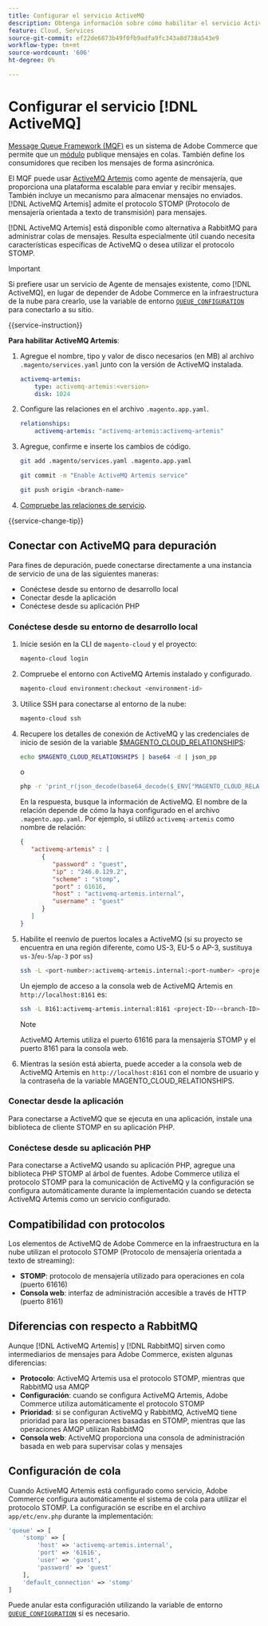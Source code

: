 ```yaml
---
title: Configurar el servicio ActiveMQ
description: Obtenga información sobre cómo habilitar el servicio ActiveMQ Artemis para administrar las colas de mensajes de Adobe Commerce en la infraestructura en la nube.
feature: Cloud, Services
source-git-commit: ef22de6873b49f0fb9adfa9fc343a8d738a543e9
workflow-type: tm+mt
source-wordcount: '606'
ht-degree: 0%

---
```


# Configurar el servicio [!DNL ActiveMQ]

[Message Queue Framework (MQF)](https://experienceleague.adobe.com/docs/commerce-operations/configuration-guide/message-queues/message-queue-framework.html) es un sistema de Adobe Commerce que permite que un [módulo](https://experienceleague.adobe.com/en/docs/commerce-operations/implementation-playbook/glossary#module) publique mensajes en colas. También define los consumidores que reciben los mensajes de forma asincrónica.

El MQF puede usar [ActiveMQ Artemis](https://activemq.apache.org/components/artemis/) como agente de mensajería, que proporciona una plataforma escalable para enviar y recibir mensajes. También incluye un mecanismo para almacenar mensajes no enviados. [!DNL ActiveMQ Artemis] admite el protocolo STOMP (Protocolo de mensajería orientada a texto de transmisión) para mensajes.

[!DNL ActiveMQ Artemis] está disponible como alternativa a RabbitMQ para administrar colas de mensajes. Resulta especialmente útil cuando necesita características específicas de ActiveMQ o desea utilizar el protocolo STOMP.

>[!IMPORTANT]
>
>Si prefiere usar un servicio de Agente de mensajes existente, como [!DNL ActiveMQ], en lugar de depender de Adobe Commerce en la infraestructura de la nube para crearlo, use la variable de entorno [`QUEUE_CONFIGURATION`](../environment/variables-deploy.md#queue_configuration) para conectarlo a su sitio.

{{service-instruction}}

**Para habilitar ActiveMQ Artemis**:

1. Agregue el nombre, tipo y valor de disco necesarios (en MB) al archivo `.magento/services.yaml` junto con la versión de ActiveMQ instalada.

   ```yaml
   activemq-artemis:
       type: activemq-artemis:<version>
       disk: 1024
   ```

1. Configure las relaciones en el archivo `.magento.app.yaml`.

   ```yaml
   relationships:
       activemq-artemis: "activemq-artemis:activemq-artemis"
   ```

1. Agregue, confirme e inserte los cambios de código.

   ```bash
   git add .magento/services.yaml .magento.app.yaml
   ```

   ```bash
   git commit -m "Enable ActiveMQ Artemis service"
   ```

   ```bash
   git push origin <branch-name>
   ```

1. [Compruebe las relaciones de servicio](services-yaml.md#service-relationships).

{{service-change-tip}}

## Conectar con ActiveMQ para depuración

Para fines de depuración, puede conectarse directamente a una instancia de servicio de una de las siguientes maneras:

- Conéctese desde su entorno de desarrollo local
- Conectar desde la aplicación
- Conéctese desde su aplicación PHP

### Conéctese desde su entorno de desarrollo local

1. Inicie sesión en la CLI de `magento-cloud` y el proyecto:

   ```bash
   magento-cloud login
   ```

1. Compruebe el entorno con ActiveMQ Artemis instalado y configurado.

   ```bash
   magento-cloud environment:checkout <environment-id>
   ```

1. Utilice SSH para conectarse al entorno de la nube:

   ```bash
   magento-cloud ssh
   ```

1. Recupere los detalles de conexión de ActiveMQ y las credenciales de inicio de sesión de la variable [$MAGENTO_CLOUD_RELATIONSHIPS](../application/properties.md#relationships):

   ```bash
   echo $MAGENTO_CLOUD_RELATIONSHIPS | base64 -d | json_pp
   ```

   o

   ```bash
   php -r 'print_r(json_decode(base64_decode($_ENV["MAGENTO_CLOUD_RELATIONSHIPS"])));'
   ```

   En la respuesta, busque la información de ActiveMQ. El nombre de la relación depende de cómo la haya configurado en el archivo `.magento.app.yaml`. Por ejemplo, si utilizó `activemq-artemis` como nombre de relación:

   ```json
   {
      "activemq-artemis" : [
         {
            "password" : "guest",
            "ip" : "246.0.129.2",
            "scheme" : "stomp",
            "port" : 61616,
            "host" : "activemq-artemis.internal",
            "username" : "guest"
         }
      ]
   }
   ```

1. Habilite el reenvío de puertos locales a ActiveMQ (si su proyecto se encuentra en una región diferente, como US-3, EU-5 o AP-3, sustituya ``us-3``/``eu-5``/``ap-3`` por ``us``)

   ```bash
   ssh -L <port-number>:activemq-artemis.internal:<port-number> <project-ID>-<branch-ID>@ssh.us.magentosite.cloud
   ```

   Un ejemplo de acceso a la consola web de ActiveMQ Artemis en `http://localhost:8161` es:

   ```bash
   ssh -L 8161:activemq-artemis.internal:8161 <project-ID>-<branch-ID>@ssh.us.magentosite.cloud
   ```

   >[!NOTE]
   >
   >ActiveMQ Artemis utiliza el puerto 61616 para la mensajería STOMP y el puerto 8161 para la consola web.

1. Mientras la sesión está abierta, puede acceder a la consola web de ActiveMQ Artemis en `http://localhost:8161` con el nombre de usuario y la contraseña de la variable MAGENTO_CLOUD_RELATIONSHIPS.

### Conectar desde la aplicación

Para conectarse a ActiveMQ que se ejecuta en una aplicación, instale una biblioteca de cliente STOMP en su aplicación PHP.

### Conéctese desde su aplicación PHP

Para conectarse a ActiveMQ usando su aplicación PHP, agregue una biblioteca PHP STOMP al árbol de fuentes. Adobe Commerce utiliza el protocolo STOMP para la comunicación de ActiveMQ y la configuración se configura automáticamente durante la implementación cuando se detecta ActiveMQ Artemis como un servicio configurado.

## Compatibilidad con protocolos

Los elementos de ActiveMQ de Adobe Commerce en la infraestructura en la nube utilizan el protocolo STOMP (Protocolo de mensajería orientada a texto de streaming):

- **STOMP**: protocolo de mensajería utilizado para operaciones en cola (puerto 61616)
- **Consola web**: interfaz de administración accesible a través de HTTP (puerto 8161)

## Diferencias con respecto a RabbitMQ

Aunque [!DNL ActiveMQ Artemis] y [!DNL RabbitMQ] sirven como intermediarios de mensajes para Adobe Commerce, existen algunas diferencias:

- **Protocolo**: ActiveMQ Artemis usa el protocolo STOMP, mientras que RabbitMQ usa AMQP
- **Configuración**: cuando se configura ActiveMQ Artemis, Adobe Commerce utiliza automáticamente el protocolo STOMP
- **Prioridad**: si se configuran ActiveMQ y RabbitMQ, ActiveMQ tiene prioridad para las operaciones basadas en STOMP, mientras que las operaciones AMQP utilizan RabbitMQ
- **Consola web**: ActiveMQ proporciona una consola de administración basada en web para supervisar colas y mensajes

## Configuración de cola

Cuando ActiveMQ Artemis está configurado como servicio, Adobe Commerce configura automáticamente el sistema de cola para utilizar el protocolo STOMP. La configuración se escribe en el archivo `app/etc/env.php` durante la implementación:

```php
'queue' => [
    'stomp' => [
        'host' => 'activemq-artemis.internal',
        'port' => '61616',
        'user' => 'guest',
        'password' => 'guest'
    ],
    'default_connection' => 'stomp'
]
```

Puede anular esta configuración utilizando la variable de entorno [`QUEUE_CONFIGURATION`](../environment/variables-deploy.md#queue_configuration) si es necesario.

